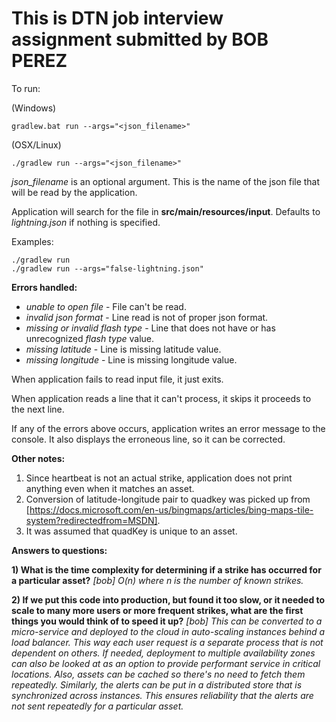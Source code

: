 # This is DTN job interview assignment submitted by BOB PEREZ

To run:

(Windows)
```
gradlew.bat run --args="<json_filename>"
```
(OSX/Linux)
```
./gradlew run --args="<json_filename>"
```

*json_filename* is an optional argument. This is the name of the json file that will be read by the application.

Application will search for the file in **src/main/resources/input**. Defaults to *lightning.json* if nothing is specified.

Examples:
```
./gradlew run
./gradlew run --args="false-lightning.json"
```

**Errors handled:**
* *unable to open file* - File can't be read.
* *invalid json format* - Line read is not of proper json format.
* *missing or invalid flash type* - Line that does not have or has unrecognized *flash type* value.
* *missing latitude* - Line is missing latitude value.
* *missing longitude* - Line is missing longitude value.

When application fails to read input file, it just exits.

When application reads a line that it can't process, it skips it proceeds to the next line.

If any of the errors above occurs, application writes an error message to the console. It also
displays the erroneous line, so it can be corrected.

**Other notes:**
1) Since heartbeat is not an actual strike, application does not print anything even when it matches an asset.
2) Conversion of latitude-longitude pair to quadkey was picked up from [https://docs.microsoft.com/en-us/bingmaps/articles/bing-maps-tile-system?redirectedfrom=MSDN].
3) It was assumed that quadKey is unique to an asset.

**Answers to questions:**

**1) What is the time complexity for determining if a strike has occurred for a particular asset?**
*[bob] O(n) where n is the number of known strikes.*
    
**2) If we put this code into production, but found it too slow, or it needed to scale to many more users or more frequent strikes, what are the first things you would think of to speed it up?**
*[bob] This can be converted to a micro-service and deployed to the cloud in auto-scaling instances behind a load balancer. This way each user request is a separate process that is not dependent on others. If needed, deployment to multiple availability zones can also be looked at as an option to provide performant service in critical locations. Also, assets can be cached so there's no need to fetch them repeatedly. Similarly, the alerts can be put in a distributed store that is synchronized across instances. This ensures reliability that the alerts are not sent repeatedly for a particular asset.*

